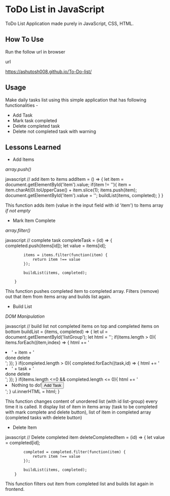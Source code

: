 # ToDo List in JavaScript

ToDo List Application made purely in JavaScript, CSS, HTML.

## How To Use

Run the follow url in browser

url

https://ashutosh008.github.io/To-Do-list/

## Usage

Make daily tasks list using this simple application that has following functionalities - 
- Add Task 
- Mark task completed
- Delete completed task
- Delete not completed task with warning

## Lessons Learned

- Add Items

*array.push()*

javascript
// add item to items
        addItem = () => {
            let item = document.getElementById('item').value;
            if(item != ''){
                item = item.charAt(0).toUpperCase() + item.slice(1);
                items.push(item);
                document.getElementById('item').value = '';
                buildList(items, completed);
            }
        }


This function adds item (value in the input field with id 'item') to Items array *if not empty*

- Mark Item Complete

*array.filter()*

javascript
// complete task
        completeTask = (id) => {
            completed.push(items[id]);
            let value = items[id];

            items = items.filter(function(item) {
                return item !== value
            });

            buildList(items, completed);

        }


This function pushes completed item to completed array. Filters (remove) out that item from items array and builds list again.

- Build List 

*DOM Manipulation*

javascript
// build list not completed items on top and completed items on bottom
        buildList = (items, completed) => {
            let ul = document.getElementById('listGroup');
            let html = '';
            if(items.length > 0){
                items.forEach((item,index) => {
                    html += '<li class="list-group-item d-flex justify-content-between align-items-center"><span id="task'+ index +'">' + item + '</span><div><span class="material-icons completeButton" id="completeButton" onclick="completeTask('+ index +')">done</span> <span class="material-icons deleteButton" id="deleteItem" onclick="deleteItem('+ index +')">delete</span></div></li>';
                });
            }
            if(completed.length > 0){
                completed.forEach((task,id) => {
                    html += '<li class="list-group-item d-flex justify-content-between align-items-center"><span id="taskCompleted">' + task + '</span><div><span class="material-icons completedButton">done</span> <span class="material-icons deleteButton" id="deleteItem" onclick="deleteCompletedItem('+ id +')">delete</span></div></li>';
                });
            }
            if(items.length <=0 && completed.length <= 0){
                html += '<li class="list-group-item d-flex justify-content-between align-items-center"><span>Nothing to do!</span><button type="button" onclick="addFocus()" class="btn btn-outline-primary btn-sm hoverable pt-1" aria-label="Add Item">Add Task</button></li>';
            }
            ul.innerHTML = html;
        }
 

This function changes content of unordered list (with id list-group) every time it is called. It display list of item in items array (task to be completed with mark complete and delete button), list of item in completed array (completed tasks with delete button)


- Delete Item

javascript
// Delete completed item
        deleteCompletedItem = (id) => {
            let value = completed[id];

            completed = completed.filter(function(item) {
                return item !== value
            });

            buildList(items, completed);
        }


This function filters out item from completed list and builds list again in frontend.
